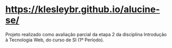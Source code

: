 # https://klesleybr.github.io/alucine-se/
Projeto realizado como avaliação parcial da etapa 2 da disciplina Introdução à Tecnologia Web, do curso de SI (1º Período).
